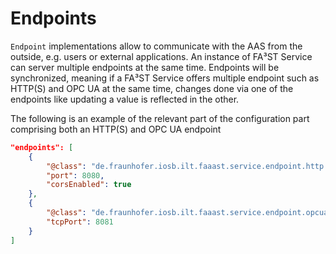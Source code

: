 # Endpoints
`Endpoint` implementations allow to communicate with the AAS from the outside, e.g. users or external applications. 
An instance of FA³ST Service can server multiple endpoints at the same time.
Endpoints will be synchronized, meaning if a FA³ST Service offers multiple endpoint such as HTTP(S) and OPC UA at the same time, changes done via one of the endpoints like updating a value is reflected in the other.

The following is an example of the relevant part of the configuration part comprising both an HTTP(S) and OPC UA endpoint

```json
"endpoints": [
	{
		"@class": "de.fraunhofer.iosb.ilt.faaast.service.endpoint.http.HttpEndpoint",
		"port": 8080,
		"corsEnabled": true
	},
	{
		"@class": "de.fraunhofer.iosb.ilt.faaast.service.endpoint.opcua.OpcUaEndpoint",
		"tcpPort": 8081
	}
]
```

